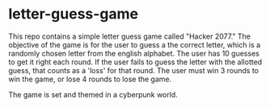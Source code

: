 # letter-guess-game
This repo contains a simple letter guess game called "Hacker 2077." The objective of the game is for the user to guess a the correct letter, which is a randomly chosen letter from the english alphabet. The user has 10 guesses to get it right each round. If the user fails to guess the letter with the allotted guess, that counts as a 'loss' for that round. The user must win 3 rounds to win the game, or lose 4 rounds to lose the game. 

The game is set and themed in a cyberpunk world. 
